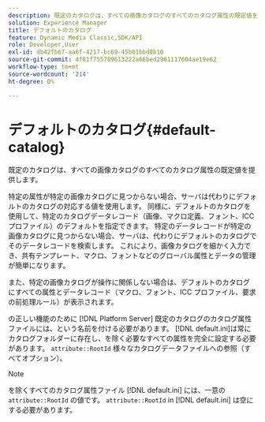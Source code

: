 ```yaml
---
description: 既定のカタログは、すべての画像カタログのすべてのカタログ属性の既定値を提供します。
solution: Experience Manager
title: デフォルトのカタログ
feature: Dynamic Media Classic,SDK/API
role: Developer,User
exl-id: db42fb67-aa6f-4217-bc69-45b01bbd0b10
source-git-commit: 4f81f755789613222a66bed2961117604ae19e62
workflow-type: tm+mt
source-wordcount: '214'
ht-degree: 0%

---
```


# デフォルトのカタログ{#default-catalog}

既定のカタログは、すべての画像カタログのすべてのカタログ属性の既定値を提供します。

特定の属性が特定の画像カタログに見つからない場合、サーバは代わりにデフォルトのカタログの対応する値を使用します。 同様に、デフォルトのカタログを使用して、特定のカタログデータレコード（画像、マクロ定義、フォント、ICC プロファイル）のデフォルトを指定できます。 特定のデータレコードが特定の画像カタログに見つからない場合、サーバは、代わりにデフォルトのカタログでそのデータレコードを検索します。 これにより、画像カタログを細かく入力でき、共有テンプレート、マクロ、フォントなどのグローバル属性とデータの管理が簡単になります。

また、特定の画像カタログが操作に関係しない場合は、デフォルトのカタログにすべての属性とデータレコード（マクロ、フォント、ICC プロファイル、要求の前処理ルール）が表示されます。

の正しい機能のために [!DNL Platform Server] 既定のカタログのカタログ属性ファイルには、という名前を付ける必要があります。 [!DNL default.ini]は常にカタログフォルダーに存在し、を除く必要なすべての属性を完全に設定する必要があります。 `attribute::RootId` 様々なカタログデータファイルへの参照（すべてオプション）。

>[!NOTE]
>
>を除くすべてのカタログ属性ファイル [!DNL default.ini] には、一意の `attribute::RootId` の値です。 `attribute::RootId` in [!DNL default.ini] は空にする必要があります。
